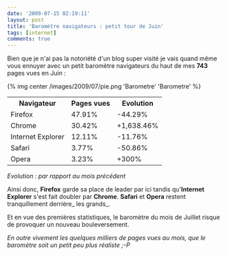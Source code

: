 ```yaml
---
date: '2009-07-15 02:19:11'
layout: post
title: 'Baromètre navigateurs : petit tour de Juin'
tags: [internet]
comments: true
---
```


Bien que je n'ai pas la notoriété d'un blog super visité je vais quand même vous ennuyer avec un petit baromètre navigateurs du haut de mes **743** pages vues en Juin :

{% img center /images/2009/07/pie.png 'Barometre' 'Barometre' %}

<table class="post">
 <tr>
  <th>Navigateur</th>
  <th>Pages vues</th>
  <th>Evolution</th>
 </tr>
 <tr>
  <td>Firefox</td>
  <td>47.91%</td>
  <td>-44.29%</td>
 </tr>
 <tr>
  <td>Chrome</td>
  <td>30.42%</td>
  <td>+1,638.46%</td>
 </tr>
 <tr>
  <td>Internet Explorer</td>
  <td>12.11%</td>
  <td>-11.76%</td>
 </tr>
 <tr>
  <td>Safari</td>
  <td>3.77%</td>
  <td>-50.86%</td>
 </tr>
 <tr>
  <td>Opera</td>
  <td>3.23%</td>
  <td>+300%</td>
 </tr>
</table>

_Evolution : par rapport au mois précédent_

Ainsi donc, **Firefox** garde sa place de leader par ici tandis qu'**Internet Explorer** s'est fait doubler par **Chrome**. **Safari** et **Opera** restent tranquillement derrière_ les grands_.

Et en vue des premières statistiques, le baromètre du mois de Juillet risque de provoquer un nouveau bouleversement.

_En outre vivement les quelques milliers de pages vues au mois, que le baromètre soit un petit peu plus réaliste ;-P_

